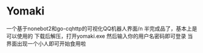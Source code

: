 # Yomaki
一个基于nonebot2和go-cqhttp的可视化QQ机器人界面/n
半完成品了，基本上是可以使用的
下载后解压，打开yomaki.exe
然后输入你的用户名密码即可登录
当界面出现一个小人即可开始食用啦
